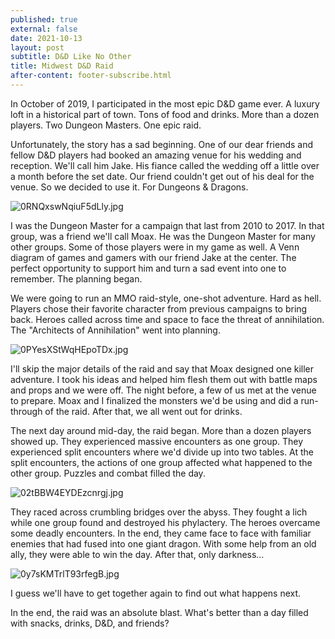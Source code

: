```yaml
---
published: true
external: false
date: 2021-10-13
layout: post
subtitle: D&D Like No Other
title: Midwest D&D Raid
after-content: footer-subscribe.html
---
```

In October of 2019, I participated in the most epic D&D game ever. A luxury loft in a historical part of town. Tons of food and drinks. More than a dozen players. Two Dungeon Masters. One epic raid.

Unfortunately, the story has a sad beginning. One of our dear friends and fellow D&D players had booked an amazing venue for his wedding and reception. We'll call him Jake. His fiance called the wedding off a little over a month before the set date. Our friend couldn't get out of his deal for the venue. So we decided to use it. For Dungeons & Dragons.

![0RNQxswNqiuF5dLly.jpg](/images/0RNQxswNqiuF5dLly.jpg)

I was the Dungeon Master for a campaign that last from 2010 to 2017. In that group, was a friend we'll call Moax. He was the Dungeon Master for many other groups. Some of those players were in my game as well. A Venn diagram of games and gamers with our friend Jake at the center. The perfect opportunity to support him and turn a sad event into one to remember. The planning began.

We were going to run an MMO raid-style, one-shot adventure. Hard as hell. Players chose their favorite character from previous campaigns to bring back. Heroes called across time and space to face the threat of annihilation. The "Architects of Annihilation" went into planning.

![0PYesXStWqHEpoTDx.jpg](/images/0PYesXStWqHEpoTDx.jpg)

I'll skip the major details of the raid and say that Moax designed one killer adventure. I took his ideas and helped him flesh them out with battle maps and props and we were off. The night before, a few of us met at the venue to prepare. Moax and I finalized the monsters we'd be using and did a run-through of the raid. After that, we all went out for drinks.

The next day around mid-day, the raid began. More than a dozen players showed up. They experienced massive encounters as one group. They experienced split encounters where we'd divide up into two tables. At the split encounters, the actions of one group affected what happened to the other group. Puzzles and combat filled the day.

![02tBBW4EYDEzcnrgj.jpg](/images/02tBBW4EYDEzcnrgj.jpg)

They raced across crumbling bridges over the abyss. They fought a lich while one group found and destroyed his phylactery. The heroes overcame some deadly encounters. In the end, they came face to face with familiar enemies that had fused into one giant dragon. With some help from an old ally, they were able to win the day. After that, only darkness…

![0y7sKMTrlT93rfegB.jpg](/images/0y7sKMTrlT93rfegB.jpg)

I guess we'll have to get together again to find out what happens next.

In the end, the raid was an absolute blast. What's better than a day filled with snacks, drinks, D&D, and friends?
